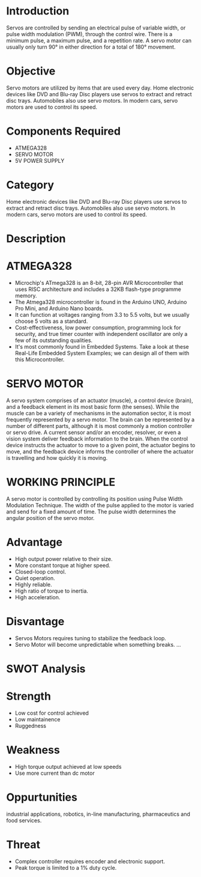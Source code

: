 # Introduction
Servos are controlled by sending an electrical pulse of variable width, or pulse width modulation (PWM), through the control wire. There is a minimum pulse, a maximum pulse, and a repetition rate. A servo motor can usually only turn 90° in either direction for a total of 180° movement.
# Objective
Servo motors are utilized by items that are used every day. Home electronic devices like DVD and Blu-ray Disc players use servos to extract and retract disc trays. Automobiles also use servo motors. In modern cars, servo motors are used to control its speed.
# Components Required
* ATMEGA328
* SERVO MOTOR
* 5V POWER SUPPLY
# Category
Home electronic devices like DVD and Blu-ray Disc players use servos to extract and retract disc trays.
Automobiles also use servo motors. In modern cars, servo motors are used to control its speed.
# Description
# ATMEGA328
* Microchip's ATmega328 is an 8-bit, 28-pin AVR Microcontroller that uses RISC architecture and includes a 32KB flash-type programme memory.
* The Atmega328 microcontroller is found in the Arduino UNO, Arduino Pro Mini, and Arduino Nano boards.
* It can function at voltages ranging from 3.3 to 5.5 volts, but we usually choose 5 volts as a standard.
* Cost-effectiveness, low power consumption, programming lock for security, and true timer counter with independent oscillator are only a few of its outstanding qualities.
* It's most commonly found in Embedded Systems. Take a look at these Real-Life Embedded System Examples; we can design all of them with this Microcontroller.
# SERVO MOTOR
A servo system comprises of an actuator (muscle), a control device (brain), and a feedback element in its most basic form (the senses). While the muscle can be a variety of mechanisms in the automation sector, it is most frequently represented by a servo motor. The brain can be represented by a number of different parts, although it is most commonly a motion controller or servo drive. A current sensor and/or an encoder, resolver, or even a vision system deliver feedback information to the brain. When the control device instructs the actuator to move to a given point, the actuator begins to move, and the feedback device informs the controller of where the actuator is travelling and how quickly it is moving.
# WORKING PRINCIPLE
A servo motor is controlled by controlling its position using Pulse Width Modulation Technique. The width of the pulse applied to the motor is varied and send for a fixed amount of time. The pulse width determines the angular position of the servo motor.
# Advantage
* High output power relative to their size.
* More constant torque at higher speed.
* Closed-loop control.
* Quiet operation.
* Highly reliable.
* High ratio of torque to inertia.
* High acceleration.
# Disvantage
* Servos Motors requires tuning to stabilize the feedback loop.
* Servo Motor will become unpredictable when something breaks. ...
# SWOT Analysis
# Strength
* Low cost for control achieved
* Low maintainence
* Ruggedness
# Weakness
* High torque output achieved at low speeds
* Use more current than dc motor
# Oppurtunities
industrial applications, robotics, in-line manufacturing, pharmaceutics and food services.
# Threat
* Complex controller requires encoder and electronic support.
* Peak torque is limited to a 1% duty cycle.

